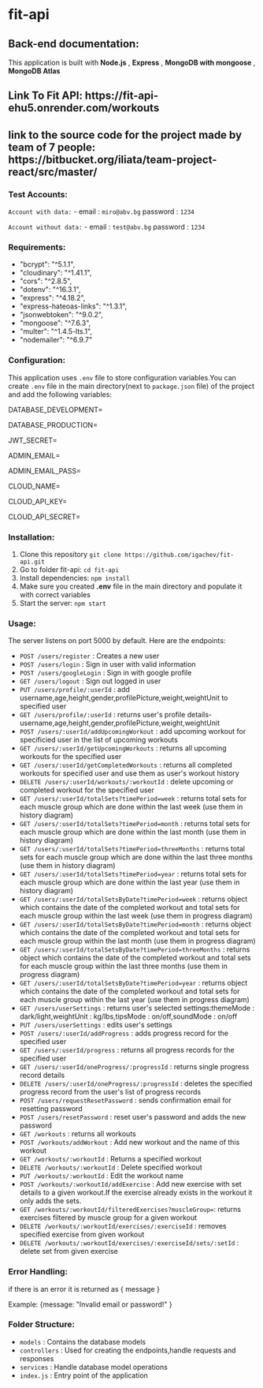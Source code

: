 # fit-api

## Back-end documentation:

<p>This application is built with <strong>Node.js</strong> , <strong>Express</strong> , <strong>MongoDB with mongoose</strong> , <strong>MongoDB Atlas</strong></p>


<h2>Link To Fit API: https://fit-api-ehu5.onrender.com/workouts</h2>
<h2>link to the source code for the project made by team of 7 people: https://bitbucket.org/iliata/team-project-react/src/master/ </h2>


### Test Accounts:
`Account with data:` - email : `miro@abv.bg` password : `1234`

`Account without data:` - email : `test@abv.bg` password : `1234`



### Requirements:
- "bcrypt": "^5.1.1",
- "cloudinary": "^1.41.1",
- "cors": "^2.8.5",
- "dotenv": "^16.3.1",
- "express": "^4.18.2",
- "express-hateoas-links": "^1.3.1",
- "jsonwebtoken": "^9.0.2",
- "mongoose": "^7.6.3",
- "multer": "^1.4.5-lts.1",
- "nodemailer": "^6.9.7"


### Configuration:
This application uses `.env` file to store configuration variables.You can create `.env` file in the main directory(next to `package.json` file) of the project and add the following variables:

DATABASE_DEVELOPMENT=

DATABASE_PRODUCTION=

JWT_SECRET=

ADMIN_EMAIL=

ADMIN_EMAIL_PASS=

CLOUD_NAME=

CLOUD_API_KEY=

CLOUD_API_SECRET=


### Installation:
1. Clone this repository `git clone https://github.com/igachev/fit-api.git`
2. Go to folder fit-api: `cd fit-api`
3. Install dependencies: `npm install`
4. Make sure you created <strong>.env</strong> file in the main directory and populate it with correct variables
5. Start the server: `npm start`


### Usage:

The server listens on port 5000 by default. Here are the endpoints:


- `POST /users/register` : Creates a new user
- `POST /users/login` : Sign in user with valid information
- `POST /users/googleLogin` : Sign in with google profile
- `GET /users/logout` : Sign out logged in user
- `PUT /users/profile/:userId` : add username,age,height,gender,profilePicture,weight,weightUnit to specified user
- `GET /users/profile/:userId` : returns user's profile details-username,age,height,gender,profilePicture,weight,weightUnit
- `POST /users/:userId/addUpcomingWorkout` : add upcoming workout for specificied user in the list of upcoming workouts
- `GET /users/:userId/getUpcomingWorkouts` : returns all upcoming workouts for the specified user
- `GET /users/:userId/getCompletedWorkouts` : returns all completed workouts for specified user and use them as user's workout history
- `DELETE /users/:userId/workouts/:workoutId` : delete upcoming or completed workout for the specified user
- `GET /users/:userId/totalSets?timePeriod=week` : returns total sets for each muscle group which are done within the last week (use them in history diagram)
- `GET /users/:userId/totalSets?timePeriod=month` : returns total sets for each muscle group which are done within the last month (use them in history diagram)
- `GET /users/:userId/totalSets?timePeriod=threeMonths` : returns total sets for each muscle group which are done within the last three months (use them in history diagram)
- `GET /users/:userId/totalSets?timePeriod=year` : returns total sets for each muscle group which are done within the last year (use them in history diagram)
- `GET /users/:userId/totalSetsByDate?timePeriod=week` : returns object which contains the date of the completed workout and total sets for each muscle group within the last week (use them in progress diagram)
- `GET /users/:userId/totalSetsByDate?timePeriod=month` : returns object which contains the date of the completed workout and total sets for each muscle group within the last month (use them in progress diagram)
- `GET /users/:userId/totalSetsByDate?timePeriod=threeMonths` : returns object which contains the date of the completed workout and total sets for each muscle group within the last three months (use them in progress diagram)
- `GET /users/:userId/totalSetsByDate?timePeriod=year` : returns object which contains the date of the completed workout and total sets for each muscle group within the last year (use them in progress diagram)
- `GET /users/userSettings` : returns user's selected settings:themeMode : dark/light,weightUnit : kg/lbs,tipsMode : on/off,soundMode : on/off
- `PUT /users/userSettings` : edits user's settings
- `POST /users/:userId/addProgress` : adds progress record for the specified user
- `GET /users/:userId/progress` : returns all progress records for the specified user
- `GET /users/:userId/oneProgress/:progressId` : returns single progress record details
- `DELETE /users/:userId/oneProgress/:progressId` : deletes the specified progress record from the user's list of progress records
- `POST /users/requestResetPassword` : sends confirmation email for resetting password
- `POST /users/resetPassword` : reset user's password and adds the new password
- `GET /workouts` : returns all workouts
- `POST /workouts/addWorkout` : Add new workout and the name of this workout
- `GET /workouts/:workoutId` : Returns a specified workout
- `DELETE /workouts/:workoutId` : Delete specified workout
- `PUT /workouts/:workoutId` : Edit the workout name
- `POST /workouts/:workoutId/addExercise` : Add new exercise with set details to a given workout.If the exercise already exists in the workout it only adds the sets.
- `GET /workouts/:workoutId/filteredExercises?muscleGroup=`: returns exercises filtered by muscle group for a given workout
- `DELETE /workouts/:workoutId/exercises/:exerciseId` : removes specified exercise from given workout
- `DELETE /workouts/:workoutId/exercises/:exerciseId/sets/:setId` : delete set from given exercise 
  


### Error Handling:

<p>if there is an error it is returned as { message }</p>
<p>Example: {message: "Invalid email or password!" }</p>

### Folder Structure:
- `models` : Contains the database models
- `controllers` : Used for creating the endpoints,handle requests and responses
- `services` : Handle database model operations
- `index.js` : Entry point of the application
